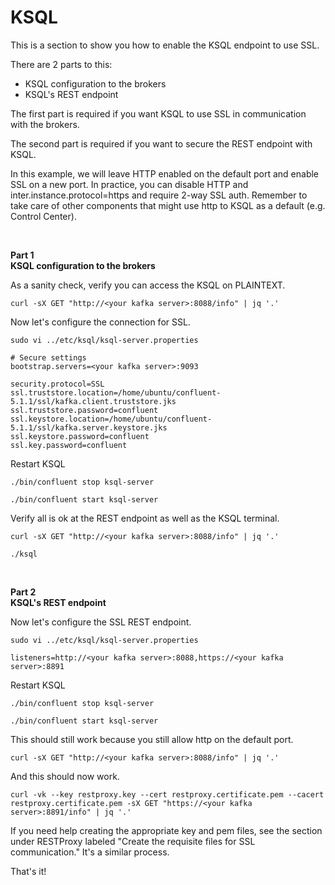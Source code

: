 # KSQL

This is a section to show you how to enable the KSQL endpoint to use SSL.

There are 2 parts to this:

- KSQL configuration to the brokers
- KSQL's REST endpoint

The first part is required if you want KSQL to use SSL in communication with the brokers.

The second part is required if you want to secure the REST endpoint with KSQL.

In this example, we will leave HTTP enabled on the default port and enable SSL on a new port. In practice, you can disable HTTP and inter.instance.protocol=https and require 2-way SSL auth. Remember to take care of other components that might use http to KSQL as a default (e.g. Control Center).

<br/>

**Part 1<br/>
KSQL configuration to the brokers**

As a sanity check, verify you can access the KSQL on PLAINTEXT.

```
curl -sX GET "http://<your kafka server>:8088/info" | jq '.'
```

Now let's configure the connection for SSL.

```
sudo vi ../etc/ksql/ksql-server.properties

# Secure settings
bootstrap.servers=<your kafka server>:9093

security.protocol=SSL
ssl.truststore.location=/home/ubuntu/confluent-5.1.1/ssl/kafka.client.truststore.jks
ssl.truststore.password=confluent
ssl.keystore.location=/home/ubuntu/confluent-5.1.1/ssl/kafka.server.keystore.jks
ssl.keystore.password=confluent
ssl.key.password=confluent
```

Restart KSQL

```
./bin/confluent stop ksql-server

./bin/confluent start ksql-server
```

Verify all is ok at the REST endpoint as well as the KSQL terminal.

```
curl -sX GET "http://<your kafka server>:8088/info" | jq '.'

./ksql
```

<br/>

**Part 2<br/>
KSQL's REST endpoint**

Now let's configure the SSL REST endpoint.

```
sudo vi ../etc/ksql/ksql-server.properties

listeners=http://<your kafka server>:8088,https://<your kafka server>:8891
```

Restart KSQL

```
./bin/confluent stop ksql-server

./bin/confluent start ksql-server
```

This should still work because you still allow http on the default port.

```
curl -sX GET "http://<your kafka server>:8088/info" | jq '.'
```

And this should now work.

```
curl -vk --key restproxy.key --cert restproxy.certificate.pem --cacert restproxy.certificate.pem -sX GET "https://<your kafka server>:8891/info" | jq '.'
```

If you need help creating the appropriate key and pem files, see the section under RESTProxy labeled "Create the requisite files for SSL communication." It's a similar process.

That's it!
